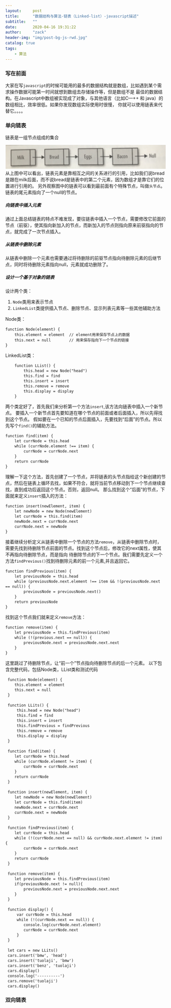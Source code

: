 ```yaml
---
layout:     post
title:      "数据结构与算法-链表（Linked-list）-javascript描述"
subtitle:   ""
date:       2020-04-16 19:31:22
author:     "zack"
header-img: "img/post-bg-js-rwd.jpg"
catalog: true
tags:
    - 算法
---
```


### 写在前面

大家在写`javascript`的时候可能用的最多的数据结构就是数组，比如遇到某个需求操作数据可能第一时间就想到数组去存储操作等，但是数组不是
最佳的数据结构。在Javascript中数组被实现成了对象，与其他语言（比如C—++ 和 java）的数组相比，效率很低。如果你发现数组实际使用时很慢，
你就可以使用链表来代替它。。。。

### 单向链表

链表是一组节点组成的集合

![图片1](/img/linked-list/1.png)
从上图中可以看出，链表元素是靠相互之间的关系进行的引用，比如我们说bread是跟在milk后面，而不说bread是链表中的第二个元素，因为数组才是靠它们的位置进行引用的。
另外观察图中的链表可以看到最前面有个特殊节点，叫做`头节点`。链表的尾元素指向了一个null的节点。

##### 向链表中插入元素

通过上面总结链表的特点不难发现，要往链表中插入一个节点，需要修改它前面的节点（前驱），使其指向新加入的节点，而新加入的节点则指向原来前驱指向的节点，就完成了一次节点插入。

##### 从链表中删除元素

从链表中删除一个元素也需要通过将待删除的前驱节点指向待删除元素的后继节点，同时将待删除元素指向null，元素就成功删除了。

##### 设计一个基于对象的链表

设计两个类：
1. `Node`类用来表示节点
2. `LinkedList`类提供插入节点、删除节点、显示列表元素等一些其他辅助方法

Node类：
```
function Node(element) {
    this.element = element  // element用来保存节点上的数据
    this.next = null        // 用来保存指向下一个节点的链接
}
```

LinkedList类：
```
    function LList() {
        this.head = new Node("head")
        this.find = find
        this.insert = insert
        this.remove = remove
        this.display = display
    }
```

两个类定好了，首先我们来分析第一个方法`insert`,该方法向链表中插入一个新节点。
要插入一个新节点首先要知道在哪个节点的前面或者后面插入，所以先得找到这个节点。
假如要在一个已知的节点后面插入，先要找到“后面”的节点。所以先写个`find()`的辅助方法。
```
function find(item) {
    let currNode = this.head
    while (currNode.element !== item) {
        currNode = currNode.next
    }
    return currNode
}
```
理解一下这个方法，首先创建了一个节点，并将链表的头节点指给这个新创建的节点，然后在链表上循环去找，如果不符合，就将当前节点移动到下一个节点继续查找，直到成功后返回这个节点。否则，返回null。
那么找到这个“后面”的节点，下面就来定义`insert`插入的方法：

```
function insert(newElement, item) {
    let newNode = new Node(newElement)
    let currNode = this.find(item)
    newNode.next = currNode.next
    currNode.next = newNode
}
```
接着继续分析定义从链表中删除一个节点的方法`remove`，从链表中删除节点时，需要先找到待删除节点前面的节点。找到这个节点后，修改它的next属性，使其不再指向待删除节点，而是指向
待删除节点的下一个节点。我们需要先定义一个方法`findPrevious()`找到待删除元素的前一个元素,并且返回它。
```
function findPrevious(item) {
    let previousNode = this.head
    while (previousNode.next.element !== item && !(previousNode.next == null)) {
        previousNode = previousNode.next()
    }
    return previousNode
}
```
找到这个节点我们就来定义`remove`方法：
```
function remove(item) {
    let previousNode = this.findPrevious(item)
    while (!(previous.next == null)) {
        previousNode.next = previousNode.next.next
    }
}
```
这里跳过了待删除节点，让“前一个”节点指向待删除节点的后一个元素。
以下包含完整代码，包括Node类，LList类和测试代码
```
 function Node(element) {
    this.element = element
    this.next = null
 }

 function LLits() {
     this.head = new Node("head")
     this.find = find
     this.insert = insert
     this.findPrevious = findPrevious
     this.remove = remove
     this.display = display
 }

 function find(item) {
    let currNode = this.head
    while (currNode.element != item) {
        currNode = currNode.next 
    }
    return currNode
 }

 function insert(newElement, item) {
    let newNode = new Node(newElement)
    let currNode = this.find(item)
    newNode.next = currNode.next
    currNode.next = newNode
 }

 function findPrevious(item) {
    let currNode = this.head
    while (!(currNode.next == null) && currNode.next.element != item) {
        currNode = currNode.next
    }
    return currNode
 }

 function remove(item) {
    let previousNode = this.findPrevious(item)
    if(previousNode.next != null){
        previousNode.next = previousNode.next.next
    } 
 }

 function display() {
     var currNode = this.head
     while (!(currNode.next == null)) {
        console.log(currNode.next.element)
        currNode = currNode.next
     }
 }

 let cars = new LLits()
 cars.insert('bmw', 'head')
 cars.insert('tuolaji', 'bmw')
 cars.insert('benz', 'tuolaji')
 cars.display()
 console.log('----------')
 cars.remove('tuolaji')
 cars.display()
```

### 双向链表

